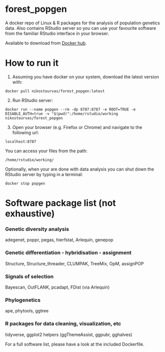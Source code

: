 # forest_popgen
A docker repo of Linux & R packages for the analysis of population genetics data. Also contains RStudio server so you can use your favourite software from the familiar RStudio interface in your browser.

Available to download from [Docker hub](https://hub.docker.com/r/nikostourvas/forest_popgen).

# How to run it
1. Assuming you have docker on your system, download the latest version with:
```
docker pull nikostourvas/forest_popgen:latest
```

2. Run RStudio server:
```
docker run --name popgen --rm -dp 8787:8787 -e ROOT=TRUE -e DISABLE_AUTH=true -v "$(pwd)":/home/rstudio/working nikostourvas/forest_popgen
```

3. Open your browser (e.g. Firefox or Chrome) and navigate to the following url:
```
localhost:8787
```

You can access your files from the path:
```
/home/rstudio/working/
```

Optionally, when your are done with data analysis you can shut down the RStudio server by typing in a terminal:
```
docker stop popgen
```

# Software package list (not exhaustive)

### Genetic diversity analysis
adegenet, poppr, pegas, hierfstat, Arlequin, genepop

### Genetic differentiation - hybridisation - assignment
Structure, Structure_threader, CLUMPAK, TreeMix, OpM, assignPOP

### Signals of selection
Bayescan, OutFLANK, pcadapt, FDist (via Arlequin)

### Phylogenetics
ape, phytools, ggtree

### R packages for data cleaning, visualization, etc
tidyverse, ggplot2 helpers (ggThemeAssist, ggpubr, gghalves)

For a full software list, please have a look at the included Dockerfile.

